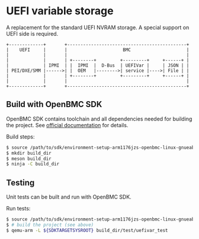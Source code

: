 # UEFI variable storage
A replacement for the standard UEFI NVRAM storage.
A special support on UEFI side is required.

```
+-------------+       +---------------------------------------------+
|    UEFI     |       |                     BMC                     |
|             |       |                                             |
|             |       | +--------+         +---------+     +------+ |
|             | IPMI  | |  IPMI  |  D-Bus  | UEFIVar |     | JSON | |
| PEI/DXE/SMM |------>| |  OEM   |-------->| service |---->| File | |
|             |       | +--------+         +---------+     +------+ |
|             |       |                                             |
+-------------+       +---------------------------------------------+
```

## Build with OpenBMC SDK
OpenBMC SDK contains toolchain and all dependencies needed for building the
project. See [official documentation](https://github.com/openbmc/docs/blob/master/development/dev-environment.md#download-and-install-sdk) for details.

Build steps:
```sh
$ source /path/to/sdk/environment-setup-arm1176jzs-openbmc-linux-gnueabi
$ mkdir build_dir
$ meson build_dir
$ ninja -C build_dir
```

## Testing
Unit tests can be built and run with OpenBMC SDK.

Run tests:
```sh
$ source /path/to/sdk/environment-setup-arm1176jzs-openbmc-linux-gnueabi
$ # build the project (see above)
$ qemu-arm -L ${SDKTARGETSYSROOT} build_dir/test/uefivar_test
```

